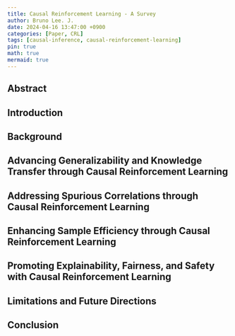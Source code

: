 ```yaml
---
title: Causal Reinforcement Learning - A Survey
author: Bruno Lee. J.
date: 2024-04-16 13:47:00 +0900
categories: [Paper, CRL]
tags: [causal-inference, causal-reinforcement-learning]
pin: true
math: true
mermaid: true
---
```



## Abstract

## Introduction

## Background

## Advancing Generalizability and Knowledge Transfer through Causal Reinforcement Learning

## Addressing Spurious Correlations through Causal Reinforcement Learning

## Enhancing Sample Efficiency through Causal Reinforcement Learning

## Promoting Explainability, Fairness, and Safety with Causal Reinforcement Learning

## Limitations and Future Directions

## Conclusion
